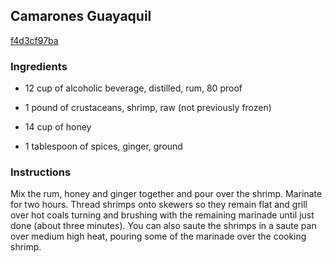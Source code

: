 ## Camarones Guayaquil

[f4d3cf97ba](http://www.food.com/recipe/camarones-guayaquil-170446)

### Ingredients

 - 12 cup of alcoholic beverage, distilled, rum, 80 proof

 - 1 pound of crustaceans, shrimp, raw (not previously frozen)

 - 14 cup of honey

 - 1 tablespoon of spices, ginger, ground

### Instructions

Mix the rum, honey and ginger together and pour over the shrimp. Marinate for two hours. Thread shrimps onto skewers so they remain flat and grill over hot coals turning and brushing with the remaining marinade until just done (about three minutes). You can also saute the shrimps in a saute pan over medium high heat, pouring some of the marinade over the cooking shrimp.